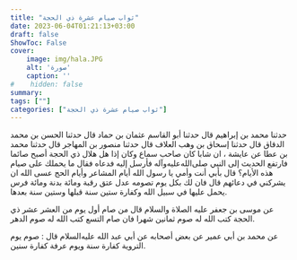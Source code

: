 ```yaml
---
title: "ثواب صيام عشرة ذي الحجة"
date: 2023-06-04T01:21:13+03:00
draft: false
ShowToc: False
cover:
    image: img/hala.JPG
    alt: 'صورة'
    caption: ''
#    hidden: false
summary: 
tags: [""]
categories: ["ثواب صيام عشرة ذي الحجة"]
---
```

حدثنا محمد بن إبراهيم قال حدثنا أبو القاسم عثمان بن حماد قال
حدثنا الحسن بن محمد الدقاق قال حدثنا إسحاق بن وهب العلاف قال حدثنا
منصور بن المهاجر قال حدثنا محمد بن عطا عن عايشة ، ان شابا كان صاحب
سماع وكان إذا هل هلال ذي الحجة أصبح صائما فارتفع الحديث إلى
النبي صلى‌الله‌عليه‌وآله فأرسل إليه فدعاه فقال ما يحملك على صيام هذه الأيام؟ قال
بأبي أنت وأمي يا رسول الله أيام المشاعر وأيام الحج عسى الله ان يشركني
في دعائهم قال فان لك بكل يوم تصومه عدل عتق رقبة ومائة بدنة ومائة
فرس يحمل عليها في سبيل الله وكفارة ستين سنة قبلها وستين سنة بعدها.

عن موسى بن
جعفر عليه الصلاة والسلام قال من صام أول يوم من العشر عشر ذي
الحجة كتب الله له صوم ثمانين شهرا فان صام التسع كتب الله له صوم
الدهر.

عن محمد بن أبي عمير عن بعض
أصحابه عن أبي عبد الله عليه‌السلام قال : صوم يوم التروية كفارة سنة ويوم
عرفة كفارة سنين.

